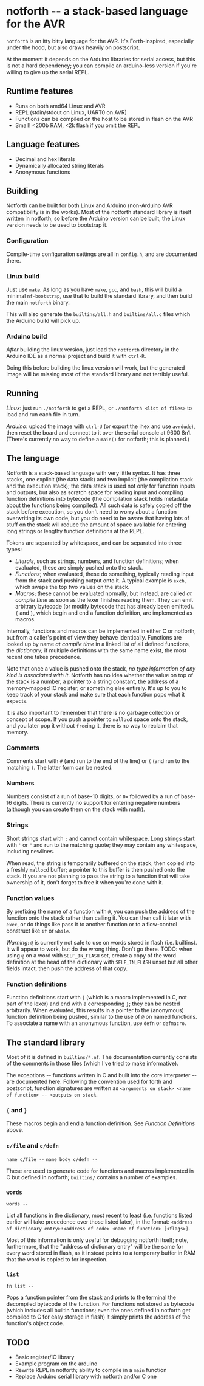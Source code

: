 # notforth -- a stack-based language for the AVR

`notforth` is an itty bitty language for the AVR. It's Forth-inspired, especially under the hood, but also draws heavily on postscript.

At the moment it depends on the Arduino libraries for serial access, but this is not a hard dependency; you can compile an arduino-less version if you're willing to give up the serial REPL.

## Runtime features

 * Runs on both amd64 Linux and AVR
 * REPL (stdin/stdout on Linux, UART0 on AVR)
 * Functions can be compiled on the host to be stored in flash on the AVR
 * Small! <200b RAM, <2k flash if you omit the REPL

## Language features

 * Decimal and hex literals
 * Dynamically allocated string literals
 * Anonymous functions

## Building

Notforth can be built for both Linux and Arduino (non-Arduino AVR compatibility is in the works). Most of the notforth standard library is itself written in notforth, so before the Arduino version can be built, the Linux version needs to be used to bootstrap it.

### Configuration

Compile-time configuration settings are all in `config.h`, and are documented there.

### Linux build

Just use `make`. As long as you have `make`, `gcc`, and `bash`, this will build a minimal `nf-bootstrap`, use that to build the standard library, and then build the main `notforth` binary.

This will also generate the `builtins/all.h` and `builtins/all.c` files which the Arduino build will pick up.

### Arduino build

*After* building the linux version, just load the `notforth` directory in the Arduino IDE as a normal project and build it with `ctrl-R`.

Doing this before building the linux version will work, but the generated image will be missing most of the standard library and not terribly useful.

## Running

*Linux*: just run `./notforth` to get a REPL, or `./notforth <list of files>` to load and run each file in turn.

*Arduino*: upload the image with `ctrl-U` (or export the ihex and use `avrdude`), then reset the board and connect to it over the serial console at 9600 8n1. (There's currently no way to define a `main()` for notforth; this is planned.)

## The language

Notforth is a stack-based language with very little syntax. It has three stacks, one explicit (the data stack) and two implicit (the compilation stack and the execution stack); the data stack is used not only for function inputs and outputs, but also as scratch space for reading input and compiling function definitions into bytecode (the compilation stack holds metadata about the functions being compiled). All such data is safely copied off the stack before execution, so you don't need to worry about a function overwriting its own code, but you do need to be aware that having lots of stuff on the stack will reduce the amount of space available for entering long strings or lengthy function definitions at the REPL.

Tokens are separated by whitespace, and can be separated into three types:
- *Literals*, such as strings, numbers, and function definitions; when evaluated, these are simply pushed onto the stack.
- *Functions*; when evaluated, these do something, typically reading input from the stack and pushing output onto it. A typical example is `exch`, which swaps the top two values on the stack.
- *Macros*; these cannot be evaluated normally, but instead, are called *at compile time* as soon as the lexer finishes reading them. They can emit arbitrary bytecode (or modify bytecode that has already been emitted). `{` and `}`, which begin and end a function definition, are implemented as macros.

Internally, functions and macros can be implemented in either C or notforth, but from a caller's point of view they behave identically. Functions are looked up by name *at compile time* in a linked list of all defined functions, the *dictionary*; if multiple definitions with the same name exist, the most recent one takes precedence.

Note that once a value is pushed onto the stack, *no type information of any kind is associated with it*. Notforth has no idea whether the value on top of the stack is a number, a pointer to a string constant, the address of a memory-mapped IO register, or something else entirely. It's up to you to keep track of your stack and make sure that each function pops what it expects.

It is also important to remember that there is no garbage collection or concept of scope. If you push a pointer to `malloc`d space onto the stack, and you later pop it without `free`ing it, there is no way to reclaim that memory.

### Comments

Comments start with `#` (and run to the end of the line) or `(` (and run to the matching `)`. The latter form can be nested.

### Numbers

Numbers consist of a run of base-10 digits, or `0x` followed by a run of base-16 digits. There is currently no support for entering negative numbers (although you can create them on the stack with math).

### Strings

Short strings start with `:` and cannot contain whitespace. Long strings start with `'` or `"` and run to the matching quote; they may contain any whitespace, including newlines.

When read, the string is temporarily buffered on the stack, then copied into a freshly `malloc`d buffer; a pointer to this buffer is then pushed onto the stack. If you are not planning to pass the string to a function that will take ownership of it, don't forget to free it when you're done with it.

### Function values

By prefixing the name of a function with `@`, you can push the address of the function onto the stack rather than calling it. You can then call it later with `exec`, or do things like pass it to another function or to a flow-control construct like `if` or `while`.

*Warning*: `@` is currently not safe to use on words stored in flash (i.e. builtins). It will appear to work, but do the wrong thing. Don't go there. TODO: when using `@` on a word with `SELF_IN_FLASH` set, create a copy of the word definition at the head of the dictionary with `SELF_IN_FLASH` unset but all other fields intact, then push the address of that copy.

### Function definitions

Function definitions start with `{` (which is a macro implemented in C, not part of the lexer) and end with a corresponding `}`; they can be nested arbitrarily. When evaluated, this results in a pointer to the (anonymous) function definition being pushed, similar to the use of `@` on named functions. To associate a name with an anonymous function, use `defn` or `defmacro`.

## The standard library

Most of it is defined in `builtins/*.nf`. The documentation currently consists of the comments in those files (which I've tried to make informative).

The exceptions -- functions written in C and built into the core interpreter -- are documented here. Following the convention used for forth and postscript, function signatures are written as `<arguments on stack> <name of function> -- <outputs on stack`.

### `{` and `}`

These macros begin and end a function definition. See *Function Definitions* above.

### `c/file` and `c/defn`

`name c/file --`
`name body c/defn --`

These are used to generate code for functions and macros implemented in C but defined in notforth; `builtins/` contains a number of examples.

### `words `

`words --`

List all functions in the dictionary, most recent to least (i.e. functions listed earlier will take precedence over those listed later), in the format: `<address of dictionary entry>:<address of code> <name of function> [<flags>]`.

Most of this information is only useful for debugging notforth itself; note, furthermore, that the "address of dictionary entry" will be the same for every word stored in flash, as it instead points to a temporary buffer in RAM that the word is copied to for inspection.

### `list`

`fn list --`

Pops a function pointer from the stack and prints to the terminal the decompiled bytecode of the function. For functions not stored as bytecode (which includes all builtin functions; even the ones defined in notforth get compiled to C for easy storage in flash) it simply prints the address of the function's object code.

## TODO

 * Basic register/IO library
 * Example program on the arduino
 * Rewrite REPL in notforth; ability to compile in a `main` function
 * Replace Arduino serial library with notforth and/or C one
